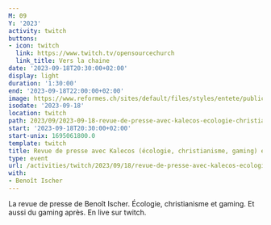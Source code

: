 ```yaml
---
M: 09
Y: '2023'
activity: twitch
buttons:
- icon: twitch
  link: https://www.twitch.tv/opensourcechurch
  link_title: Vers la chaine
date: '2023-09-18T20:30:00+02:00'
display: light
duration: '1:30:00'
end: '2023-09-18T22:00:00+02:00'
image: https://www.reformes.ch/sites/default/files/styles/entete/public/data/images/comm/257/Beno%C3%AEt%20Ischer.jpg
isodate: '2023-09-18'
location: twitch
path: 2023/09/2023-09-18-revue-de-presse-avec-kalecos-ecologie-christianisme-gaming-et-gaming.md
start: '2023-09-18T20:30:00+02:00'
start-unix: 1695061800.0
template: twitch
title: Revue de presse avec Kalecos (écologie, christianisme, gaming) et gaming
type: event
url: /activities/twitch/2023/09/18/revue-de-presse-avec-kalecos-ecologie-christianisme-gaming-et-gaming
with:
- Benoît Ischer
---
```

La revue de presse de Benoît Ischer. Écologie, christianisme et gaming. Et aussi du gaming après. En live sur twitch.